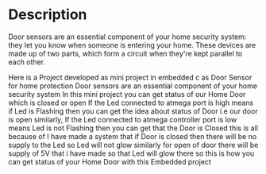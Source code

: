 # Description
Door sensors are an essential component of your home security system: they let you know when someone is entering your home. These devices are made up of two parts, which form a circuit when they're kept parallel to each other.

Here is a Project developed as mini project in embedded c as  Door Sensor for home protection Door sensors are an essential component of your home security system In this mini project you can get status of our Home Door which is closed or open If the Led connected to atmega port is high means if Led is Flashing then you can get the idea about status of Door i.e our door is open similarly, If the Led connected to atmega controller port is low means Led is not Flashing then you can get that the Door is Closed this is all because of I have made a system that if Door is closed then there will be no supply to the Led so Led will not glow similarly for open of door there will be supply of 5V that i have made so that Led will glow there so this is how you can get status of your Home Door with this Embedded project
